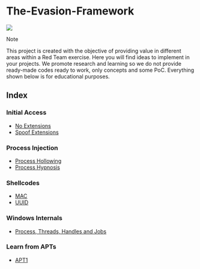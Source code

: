 # The-Evasion-Framework
<p><img src="https://img.shields.io/badge/Malware-8A2BE2">

> [!NOTE]
> This project is created with the objective of providing value in different areas within a Red Team exercise. Here you will find ideas to implement in your projects. We promote research and learning so we do not provide ready-made codes ready to work, only concepts and some PoC. Everything shown below is for educational purposes. 

## Index

### Initial Access
- <a href="NoExtensions.md">No Extensions</a> 
- <a href="SpoofExt.md">Spoof Extensions</a> 
### Process Injection
- <a href="Phollowing.md">Process Hollowing</a> 
- <a href="Phypnosis.md">Process Hypnosis</a> 

### Shellcodes
- <a href="MAC.md">MAC</a> 
- <a href="UUID.md">UUID</a> 

### Windows Internals
- <a href="Process&Threads.md">Process, Threads, Handles and Jobs</a>
### Learn from APTs
- <a href="APT1.md">APT1</a> 
